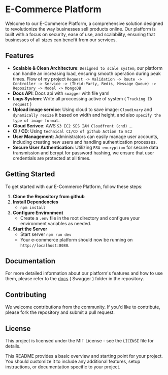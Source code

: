 # E-Commerce Platform

Welcome to our E-Commerce Platform, a comprehensive solution designed to revolutionize the way businesses sell products online. Our platform is built with a focus on security, ease of use, and scalability, ensuring that businesses of all sizes can benefit from our services.

## Features

- **Scalable & Clean Architecture**: `Designed to scale system`, our platform can handle an increasing load, ensuring smooth operation during peak times. Flow of my project `Request -> Validation -> Route -> Controller -> Service -> (Thrid-Party, Redis, Message Queue) -> Repository -> Model -> MongoDB`
- **Docs API**: Docs api with `swagger` with file yaml
- **Logs System**: Write all proccessing active of system ( `Tracking ID request` )
- **Upload image service**: Using cloud to save image: `Cloudinary` and `dynamically resize` it based on width and height, and also `specify the type of image format`.
- **Cloud Serivce**: AWS `S3 EC2 SES IAM Cloudfront (cnd)` ...
- **CI / CD**: Using `technical CI/CD of github Action to EC2`
- **User Management**: Administrators can easily manage user accounts, including creating new users and handling authentication processes.
- **Secure User Authentication**: Utilizing `RSA encryption` for secure data transmission and bcrypt for password hashing, we ensure that user credentials are protected at all times.

## Getting Started

To get started with our E-Commerce Platform, follow these steps:

1. **Clone the Repository from github**
2. **Install Dependencies**
   - `npm install`
3. **Configure Environment**
   - Create a `.env` file in the root directory and configure your environment variables as needed.
4. **Start the Server**
   - Start server `npm run dev`
   - Your e-commerce platform should now be running on `http://localhost:8080`.

## Documentation

For more detailed information about our platform's features and how to use them, please refer to the [docs](http://localhost:8080/docs) ( Swagger ) folder in the repository.

## Contributing

We welcome contributions from the community. If you'd like to contribute, please fork the repository and submit a pull request.

## License

This project is licensed under the MIT License - see the `LICENSE` file for details.

This README provides a basic overview and starting point for your project. You should customize it to include any additional features, setup instructions, or documentation specific to your project.

